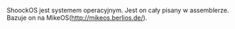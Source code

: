 ShoockOS jest systemem operacyjnym. Jest on cały pisany w assemblerze. Bazuje on na MikeOS(http://mikeos.berlios.de/).